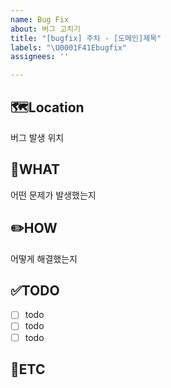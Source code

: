 ```yaml
---
name: Bug Fix
about: 버그 고치기
title: "[bugfix] 주차 - [도메인]제목"
labels: "\U0001F41Ebugfix"
assignees: ''

---
```


🗺️Location
-
버그 발생 위치

🤷WHAT
-
어떤 문제가 발생했는지

✏️HOW
-
어떻게 해결했는지

✅TODO
-
- [ ] todo
- [ ] todo
- [ ] todo

🐾ETC
-
